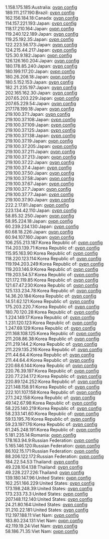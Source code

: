 1.158.175.185:Australia: [ovpn config](vpn/1_158_175_185.ovpn)  
189.111.217.190:Brazil: [ovpn config](vpn/189_111_217_190.ovpn)  
162.156.184.18:Canada: [ovpn config](vpn/162_156_184_18.ovpn)  
114.157.221.193:Japan: [ovpn config](vpn/114_157_221_193.ovpn)  
118.17.210.164:Japan: [ovpn config](vpn/118_17_210_164.ovpn)  
119.240.122.189:Japan: [ovpn config](vpn/119_240_122_189.ovpn)  
119.25.192.35:Japan: [ovpn config](vpn/119_25_192_35.ovpn)  
122.223.56.173:Japan: [ovpn config](vpn/122_223_56_173.ovpn)  
124.215.44.217:Japan: [ovpn config](vpn/124_215_44_217.ovpn)  
125.30.9.182:Japan: [ovpn config](vpn/125_30_9_182.ovpn)  
126.126.160.204:Japan: [ovpn config](vpn/126_126_160_204.ovpn)  
180.178.85.240:Japan: [ovpn config](vpn/180_178_85_240.ovpn)  
180.199.117.20:Japan: [ovpn config](vpn/180_199_117_20.ovpn)  
180.26.208.18:Japan: [ovpn config](vpn/180_26_208_18.ovpn)  
180.5.152.153:Japan: [ovpn config](vpn/180_5_152_153.ovpn)  
182.21.235.197:Japan: [ovpn config](vpn/182_21_235_197.ovpn)  
202.165.162.30:Japan: [ovpn config](vpn/202_165_162_30.ovpn)  
207.65.203.229:Japan: [ovpn config](vpn/207_65_203_229.ovpn)  
207.65.229.54:Japan: [ovpn config](vpn/207_65_229_54.ovpn)  
217.178.199.18:Japan: [ovpn config](vpn/217_178_199_18.ovpn)  
219.100.37.1:Japan: [ovpn config](vpn/219_100_37_1.ovpn)  
219.100.37.108:Japan: [ovpn config](vpn/219_100_37_108.ovpn)  
219.100.37.109:Japan: [ovpn config](vpn/219_100_37_109.ovpn)  
219.100.37.125:Japan: [ovpn config](vpn/219_100_37_125.ovpn)  
219.100.37.138:Japan: [ovpn config](vpn/219_100_37_138.ovpn)  
219.100.37.19:Japan: [ovpn config](vpn/219_100_37_19.ovpn)  
219.100.37.205:Japan: [ovpn config](vpn/219_100_37_205.ovpn)  
219.100.37.211:Japan: [ovpn config](vpn/219_100_37_211.ovpn)  
219.100.37.213:Japan: [ovpn config](vpn/219_100_37_213.ovpn)  
219.100.37.22:Japan: [ovpn config](vpn/219_100_37_22.ovpn)  
219.100.37.4:Japan: [ovpn config](vpn/219_100_37_4.ovpn)  
219.100.37.50:Japan: [ovpn config](vpn/219_100_37_50.ovpn)  
219.100.37.58:Japan: [ovpn config](vpn/219_100_37_58.ovpn)  
219.100.37.67:Japan: [ovpn config](vpn/219_100_37_67.ovpn)  
219.100.37.7:Japan: [ovpn config](vpn/219_100_37_7.ovpn)  
219.100.37.77:Japan: [ovpn config](vpn/219_100_37_77.ovpn)  
219.100.37.90:Japan: [ovpn config](vpn/219_100_37_90.ovpn)  
222.2.17.81:Japan: [ovpn config](vpn/222_2_17_81.ovpn)  
223.134.42.110:Japan: [ovpn config](vpn/223_134_42_110.ovpn)  
58.85.32.250:Japan: [ovpn config](vpn/58_85_32_250.ovpn)  
58.95.224.18:Japan: [ovpn config](vpn/58_95_224_18.ovpn)  
60.239.234.130:Japan: [ovpn config](vpn/60_239_234_130.ovpn)  
60.68.18.226:Japan: [ovpn config](vpn/60_68_18_226.ovpn)  
60.94.107.160:Japan: [ovpn config](vpn/60_94_107_160.ovpn)  
106.255.213.187:Korea Republic of: [ovpn config](vpn/106_255_213_187.ovpn)  
114.203.139.71:Korea Republic of: [ovpn config](vpn/114_203_139_71.ovpn)  
115.95.163.90:Korea Republic of: [ovpn config](vpn/115_95_163_90.ovpn)  
118.220.123.114:Korea Republic of: [ovpn config](vpn/118_220_123_114.ovpn)  
119.194.203.249:Korea Republic of: [ovpn config](vpn/119_194_203_249.ovpn)  
119.203.146.9:Korea Republic of: [ovpn config](vpn/119_203_146_9.ovpn)  
119.203.54.57:Korea Republic of: [ovpn config](vpn/119_203_54_57.ovpn)  
121.172.119.85:Korea Republic of: [ovpn config](vpn/121_172_119_85.ovpn)  
121.67.47.230:Korea Republic of: [ovpn config](vpn/121_67_47_230.ovpn)  
125.133.234.78:Korea Republic of: [ovpn config](vpn/125_133_234_78.ovpn)  
14.36.20.184:Korea Republic of: [ovpn config](vpn/14_36_20_184.ovpn)  
14.51.62.121:Korea Republic of: [ovpn config](vpn/14_51_62_121.ovpn)  
175.203.220.7:Korea Republic of: [ovpn config](vpn/175_203_220_7.ovpn)  
180.70.120.28:Korea Republic of: [ovpn config](vpn/180_70_120_28.ovpn)  
1.224.149.17:Korea Republic of: [ovpn config](vpn/1_224_149_17.ovpn)  
1.231.120.123:Korea Republic of: [ovpn config](vpn/1_231_120_123.ovpn)  
1.247.69.129:Korea Republic of: [ovpn config](vpn/1_247_69_129.ovpn)  
211.168.108.125:Korea Republic of: [ovpn config](vpn/211_168_108_125.ovpn)  
211.208.86.38:Korea Republic of: [ovpn config](vpn/211_208_86_38.ovpn)  
211.219.144.2:Korea Republic of: [ovpn config](vpn/211_219_144_2.ovpn)  
211.229.135.216:Korea Republic of: [ovpn config](vpn/211_229_135_216.ovpn)  
211.44.64.4:Korea Republic of: [ovpn config](vpn/211_44_64_4.ovpn)  
211.44.64.4:Korea Republic of: [ovpn config](vpn/211_44_64_4.ovpn)  
220.68.6.144:Korea Republic of: [ovpn config](vpn/220_68_6_144.ovpn)  
220.76.39.197:Korea Republic of: [ovpn config](vpn/220_76_39_197.ovpn)  
220.77.234.172:Korea Republic of: [ovpn config](vpn/220_77_234_172.ovpn)  
220.89.124.252:Korea Republic of: [ovpn config](vpn/220_89_124_252.ovpn)  
221.148.158.91:Korea Republic of: [ovpn config](vpn/221_148_158_91.ovpn)  
222.101.107.158:Korea Republic of: [ovpn config](vpn/222_101_107_158.ovpn)  
27.1.242.158:Korea Republic of: [ovpn config](vpn/27_1_242_158.ovpn)  
49.142.67.98:Korea Republic of: [ovpn config](vpn/49_142_67_98.ovpn)  
58.225.140.219:Korea Republic of: [ovpn config](vpn/58_225_140_219.ovpn)  
58.233.141.60:Korea Republic of: [ovpn config](vpn/58_233_141_60.ovpn)  
59.13.195.76:Korea Republic of: [ovpn config](vpn/59_13_195_76.ovpn)  
59.23.197.176:Korea Republic of: [ovpn config](vpn/59_23_197_176.ovpn)  
61.245.248.191:Korea Republic of: [ovpn config](vpn/61_245_248_191.ovpn)  
5.181.235.14:Romania: [ovpn config](vpn/5_181_235_14.ovpn)  
178.163.94.9:Russian Federation: [ovpn config](vpn/178_163_94_9.ovpn)  
5.165.146.120:Russian Federation: [ovpn config](vpn/5_165_146_120.ovpn)  
86.102.15.171:Russian Federation: [ovpn config](vpn/86_102_15_171.ovpn)  
88.206.122.172:Russian Federation: [ovpn config](vpn/88_206_122_172.ovpn)  
184.22.54.53:Thailand: [ovpn config](vpn/184_22_54_53.ovpn)  
49.228.104.138:Thailand: [ovpn config](vpn/49_228_104_138.ovpn)  
49.228.227.226:Thailand: [ovpn config](vpn/49_228_227_226.ovpn)  
139.180.147.96:United States: [ovpn config](vpn/139_180_147_96.ovpn)  
162.251.166.229:United States: [ovpn config](vpn/162_251_166_229.ovpn)  
173.198.248.39:United States: [ovpn config](vpn/173_198_248_39.ovpn)  
173.233.73.3:United States: [ovpn config](vpn/173_233_73_3.ovpn)  
207.148.112.140:United States: [ovpn config](vpn/207_148_112_140.ovpn)  
24.21.80.164:United States: [ovpn config](vpn/24_21_80_164.ovpn)  
31.210.22.181:United States: [ovpn config](vpn/31_210_22_181.ovpn)  
112.197.188.11:Viet Nam: [ovpn config](vpn/112_197_188_11.ovpn)  
183.80.234.131:Viet Nam: [ovpn config](vpn/183_80_234_131.ovpn)  
42.119.19.24:Viet Nam: [ovpn config](vpn/42_119_19_24.ovpn)  
58.186.71.35:Viet Nam: [ovpn config](vpn/58_186_71_35.ovpn)  
